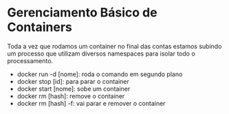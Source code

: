 # Gerenciamento Básico de Containers

Toda a vez que rodamos um container no final das contas estamos subindo um processo que utilizam diversos namespaces para isolar todo o processamento.

- docker run -d [nome]: roda o comando em segundo plano
- docker stop [id]: para parar o container
- docker start [nome]: sobe um container
- docker rm [hash]: remove o container
- docker rm [hash] -f: vai parar e remover o container